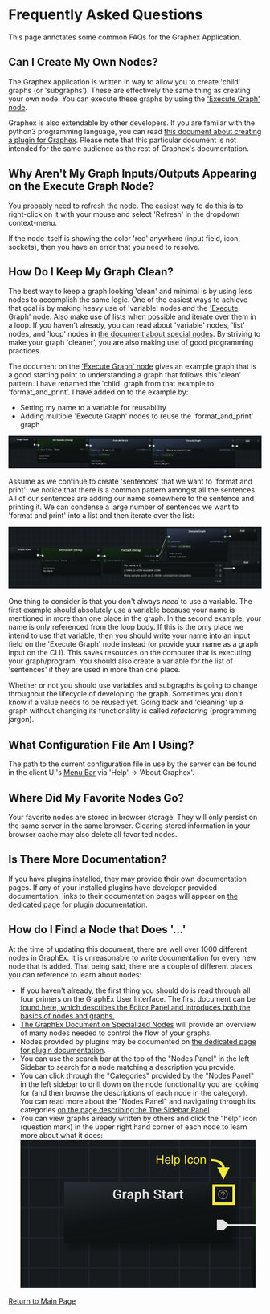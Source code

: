 # Frequently Asked Questions

This page annotates some common FAQs for the Graphex Application.

## Can I Create My Own Nodes?

The Graphex application is written in way to allow you to create 'child' graphs (or 'subgraphs'). These are effectively the same thing as creating your own node. You can execute these graphs by using the ['Execute Graph' node](../advanced/executeGraph.md).

Graphex is also extendable by other developers. If you are familar with the python3 programming language, you can read [this document about creating a plugin for Graphex](../other/plugin.md). Please note that this particular document is not intended for the same audience as the rest of Graphex's documentation.

## Why Aren't My Graph Inputs/Outputs Appearing on the Execute Graph Node?

You probably need to refresh the node. The easiest way to do this is to right-click on it with your mouse and select 'Refresh' in the dropdown context-menu.

If the node itself is showing the color 'red' anywhere (input field, icon, sockets), then you have an error that you need to resolve.

## How Do I Keep My Graph Clean?

The best way to keep a graph looking 'clean' and minimal is by using less nodes to accomplish the same logic. One of the easiest ways to achieve that goal is by making heavy use of 'variable' nodes and the ['Execute Graph' node](../advanced/executeGraph.md). Also make use of lists when possible and iterate over them in a loop. If you haven't already, you can read about 'variable' nodes, 'list' nodes, and 'loop' nodes in [the document about special nodes](../advanced/nodes.md). By striving to make your graph 'cleaner', you are also making use of good programming practices.

The document on the ['Execute Graph' node](../advanced/executeGraph.md) gives an example graph that is a good starting point to understanding a graph that follows this 'clean' pattern. I have renamed the 'child' graph from that example to 'format_and_print'. I have added on to the example by:
- Setting my name to a variable for reusability
- Adding multiple 'Execute Graph' nodes to reuse the 'format_and_print' graph

![The execute graph example program extended and reused](../images/ReusableCode1.png)

Assume as we continue to create 'sentences' that we want to 'format and print': we notice that there is a common pattern amongst all the sentences. All of our sentences are adding our name somewhere to the sentence and printing it. We can condense a large number of sentences we want to 'format and print' into a list and then iterate over the list:

![The execute graph example program extended and reused further](../images/ReusableCode2.png)

One thing to consider is that you don't always _need_ to use a variable. The first example should absolutely use a variable because your name is mentioned in more than one place in the graph. In the second example, your name is only referenced from the loop body. If this is the only place we intend to use that variable, then you should write your name into an input field on the 'Execute Graph' node instead (or provide your name as a graph input on the CLI). This saves resources on the computer that is executing your graph/program. You should also create a variable for the list of 'sentences' if they are used in more than one place.

Whether or not you should use variables and subgraphs is going to change throughout the lifecycle of developing the graph. Sometimes you don't know if a value needs to be reused yet. Going back and 'cleaning' up a graph without changing its functionality is called _refactoring_ (programming jargon).

## What Configuration File Am I Using?

The path to the current configuration file in use by the server can be found in the client UI's [Menu Bar](../ui/menubar.md) via 'Help' -> 'About Graphex'.

## Where Did My Favorite Nodes Go?

Your favorite nodes are stored in browser storage. They will only persist on the same server in the same browser. Clearing stored information in your browser cache may also delete all favorited nodes.

## Is There More Documentation?

If you have plugins installed, they may provide their own documentation pages. If any of your installed plugins have developer provided documentation, links to their documentation pages will appear on [the dedicated page for plugin documentation](../plugin_docs/plugins_index.html).

## How do I Find a Node that Does '...'

At the time of updating this document, there are well over 1000 different nodes in GraphEx. It is unreasonable to write documentation for every new node that is added. That being said, there are a couple of different places you can reference to learn about nodes:
- If you haven't already, the first thing you should do is read through all four primers on the GraphEx User Interface. The first document can be [found here, which describes the Editor Panel and introduces both the basics of nodes and graphs.](../ui/editor.md)
- [The GraphEx Document on Specialized Nodes](../advanced/nodes.md) will provide an overview of many nodes needed to control the flow of your graphs.
- Nodes provided by plugins may be documented on [the dedicated page for plugin documentation](../plugin_docs/plugins_index.html).
- You can use the search bar at the top of the "Nodes Panel" in the left Sidebar to search for a node matching a description you provide.
- You can click through the "Categories" provided by the "Nodes Panel" in the left sidebar to drill down on the node functionality you are looking for (and then browse the descriptions of each node in the category). You can read more about the "Nodes Panel" and navigating through its categories [on the page describing the The Sidebar Panel](../ui/sidebar.md).
- You can view graphs already written by others and click the "help" icon (question mark) in the upper right hand corner of each node to learn more about what it does:
![The location of the Help Icon on a node](../images/HelpIcon.png)


[Return to Main Page](../index.md)